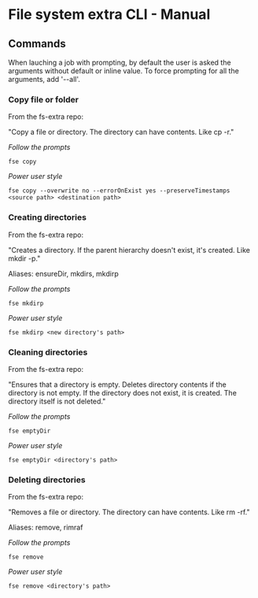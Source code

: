 # File system extra CLI - Manual

## Commands

When lauching a job with prompting, by default the user is asked the arguments without default or inline value. To force prompting for all the arguments, add '--all'.

### Copy file or folder

From the fs-extra repo:

"Copy a file or directory. The directory can have contents. Like cp -r."

*Follow the prompts*

```
fse copy
```

*Power user style*

```
fse copy --overwrite no --errorOnExist yes --preserveTimestamps <source path> <destination path>
```

### Creating directories

From the fs-extra repo:

"Creates a directory. If the parent hierarchy doesn't exist, it's created. Like mkdir -p."

Aliases: ensureDir, mkdirs, mkdirp

*Follow the prompts*

```
fse mkdirp
```

*Power user style*

```
fse mkdirp <new directory's path>
```

### Cleaning directories

From the fs-extra repo:

"Ensures that a directory is empty. Deletes directory contents if the directory is not empty. If the directory does not exist, it is created. The directory itself is not deleted."

*Follow the prompts*

```
fse emptyDir
```

*Power user style*

```
fse emptyDir <directory's path>
```

### Deleting directories

From the fs-extra repo:

"Removes a file or directory. The directory can have contents. Like rm -rf."

Aliases: remove, rimraf

*Follow the prompts*

```
fse remove
```

*Power user style*

```
fse remove <directory's path>
```
